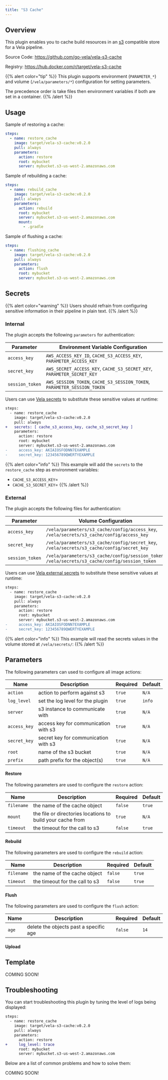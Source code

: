 ```yaml
---
title: "S3 Cache"
---
```


## Overview

This plugin enables you to cache build resources in an [s3](https://aws.amazon.com/s3/) compatible store for a Vela pipeline.

Source Code: https://github.com/go-vela/vela-s3-cache

Registry: https://hub.docker.com/r/target/vela-s3-cache

{{% alert color="tip" %}}
This plugin supports environment (`PARAMETER_*`) and volume (`/vela/parameters/*`) configuration for setting parameters.

The precedence order is take files then environment variables if both are set in a container.
{{% /alert %}}

## Usage

Sample of restoring a cache:

```yaml
steps:
  - name: restore_cache
    image: target/vela-s3-cache:v0.2.0
    pull: always
    parameters:
      action: restore
      root: mybucket
      server: mybucket.s3-us-west-2.amazonaws.com
```

Sample of rebuilding a cache:

```yaml
steps:
  - name: rebuild_cache
    image: target/vela-s3-cache:v0.2.0
    pull: always
    parameters:
      action: rebuild
      root: mybucket
      server: mybucket.s3-us-west-2.amazonaws.com
      mount:
        - .gradle
```

Sample of flushing a cache:

```yaml
steps:
  - name: flushing_cache
    image: target/vela-s3-cache:v0.2.0
    pull: always
    parameters:
      action: flush
      root: mybucket
      server: mybucket.s3-us-west-2.amazonaws.com
```

## Secrets

{{% alert color="warning" %}}
Users should refrain from configuring sensitive information in their pipeline in plain text.
{{% /alert %}}

### Internal

The plugin accepts the following `parameters` for authentication:

| Parameter       | Environment Variable Configuration                                       |
| --------------- | ------------------------------------------------------------------------ |
| `access_key`    | `AWS_ACCESS_KEY_ID`, `CACHE_S3_ACCESS_KEY`, `PARAMETER_ACCESS_KEY`       |
| `secret_key`    | `AWS_SECRET_ACCESS_KEY`, `CACHE_S3_SECRET_KEY`, `PARAMETER_SECRET_KEY`   |
| `session_token` | `AWS_SESSION_TOKEN`, `CACHE_S3_SESSION_TOKEN`, `PARAMETER_SESSION_TOKEN` |

Users can use [Vela secrets](/docs/concepts/pipeline/secrets/) to substitute these sensitive values at runtime:

```diff
steps:
  - name: restore_cache
    image: target/vela-s3-cache:v0.2.0
    pull: always
+   secrets: [ cache_s3_access_key, cache_s3_secret_key ]
    parameters:
      action: restore
      root: mybucket
      server: mybucket.s3-us-west-2.amazonaws.com
-     access_key: AKIAIOSFODNN7EXAMPLE
-     secret_key: 123456789QWERTYEXAMPLE
```

{{% alert color="info" %}}
This example will add the `secrets` to the `restore_cache` step as environment variables:

- `CACHE_S3_ACCESS_KEY`=<value>
- `CACHE_S3_SECRET_KEY`=<value>
{{% /alert %}}

### External

The plugin accepts the following files for authentication:

| Parameter       | Volume Configuration                                                       |
| --------------- | ------------------------------------------------------------------------ |
| `access_key`    | `/vela/parameters/s3_cache/config/access_key`, `/vela/secrets/s3_cache/config/access_key`       |
| `secret_key`    | `/vela/parameters/s3_cache/config/secret_key`, `/vela/secrets/s3_cache/config/secret_key`   |
| `session_token` | `/vela/parameters/s3_cache/config/session_token`, `/vela/secrets/s3_cache/config/session_token` |

Users can use [Vela external secrets](/docs/concepts/pipeline/secrets/) to substitute these sensitive values at runtime:

```diff
steps:
  - name: restore_cache
    image: target/vela-s3-cache:v0.2.0
    pull: always
    parameters:
      action: restore
      root: mybucket
      server: mybucket.s3-us-west-2.amazonaws.com
-     access_key: AKIAIOSFODNN7EXAMPLE
-     secret_key: 123456789QWERTYEXAMPLE
```

{{% alert color="info" %}}
This example will read the secrets values in the volume stored at `/vela/secrets/`:
{{% /alert %}}

## Parameters

The following parameters can used to configure all image actions:

| Name         | Description                          | Required | Default |
| ------------ | ------------------------------------ | -------- | ------- |
| `action`     | action to perform against s3         | `true`   | `N/A`   |
| `log_level`  | set the log level for the plugin     | `true`   | `info`  |
| `server`     | s3 instance to communicate with      | `true`   | `N/A`   |
| `access_key` | access key for communication with s3 | `true`   | `N/A`   |
| `secret_key` | secret key for communication with s3 | `true`   | `N/A`   |
| `root`       | name of the s3 bucket                | `true`   | `N/A`   |
| `prefix`     | path prefix for the object(s)        | `true`   | `N/A`   |

#### Restore

The following parameters are used to configure the `restore` action:

| Name       | Description                                                | Required | Default |
| ---------- | ---------------------------------------------------------- | -------- | ------  |
| `filename` | the name of the cache object                               | `false`  | `true`  |
| `mount`    | the file or directories locations to build your cache from | `true`   | `N/A`   |
| `timeout`  | the timeout for the call to s3                             | `false`  | `true`  |


#### Rebuild

The following parameters are used to configure the `rebuild` action:

| Name       | Description                    | Required | Default |
| ---------- | ------------------------------ | -------- | ------  |
| `filename` | the name of the cache object   | `false`  | `true`  |
| `timeout`  | the timeout for the call to s3 | `false`  | `true`  |

#### Flush

The following parameters are used to configure the `flush` action:

| Name  | Description                              | Required | Default |
| ----- | ---------------------------------------- | -------- | ------- |
| `age` | delete the objects past a specific age   | `false`  | `14`    |

#### Upload

## Template

COMING SOON!

## Troubleshooting

You can start troubleshooting this plugin by tuning the level of logs being displayed:

```diff
steps:
  - name: restore_cache
    image: target/vela-s3-cache:v0.2.0
    pull: always
    parameters:
      action: restore
+     log_level: trace
      root: mybucket
      server: mybucket.s3-us-west-2.amazonaws.com
```

Below are a list of common problems and how to solve them:

COMING SOON!
